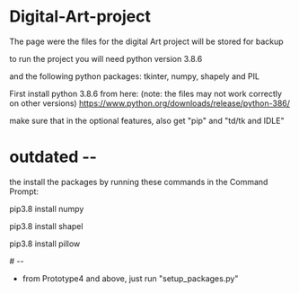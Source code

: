 # Digital-Art-project
The page were the files for the digital Art project will be stored for backup

to run the project you will need python version 3.8.6

and the following python packages:
tkinter, numpy, shapely and PIL

First install python 3.8.6 from here: (note: the files may not work correctly on other versions)
https://www.python.org/downloads/release/python-386/

make sure that in the optional features, also get "pip" and "td/tk and IDLE"

# outdated --
the install the packages by running these commands in the Command Prompt:
<p>pip3.8 install numpy</p>
<p>pip3.8 install shapel</p>
<p>pip3.8 install pillow</p>
# --

- from Prototype4 and above, just run "setup_packages.py"
